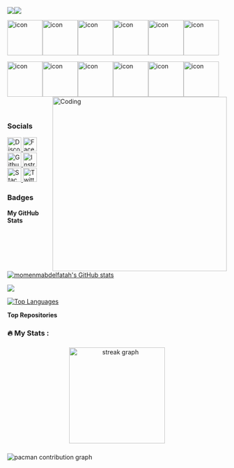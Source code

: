 <a href="https://www.github.com/momenmabdelfatah" target="_blank" rel="noreferrer"><img
src="https://img.shields.io/github/followers/momenmabdelfatah?logo=github&style=for-the-badge&color=0891b2&labelColor=1c1917" /></a><a href="https://www.x.com/mo2abdelfatah" target="_blank" rel="noreferrer"><img
src="https://img.shields.io/twitter/follow/mo2abdelfatah?logo=twitter&style=for-the-badge&color=0891b2&labelColor=1c1917"
/></a>

<p
<div style="display: flex; align-items: flex-start;"><img src="https://techstack-generator.vercel.app/csharp-icon.svg" alt="icon" width="81" height="81" /><img src="https://techstack-generator.vercel.app/cpp-icon.svg" alt="icon" width="81" height="81" /><img src="https://techstack-generator.vercel.app/js-icon.svg" alt="icon" width="81" height="81" /><img src="https://techstack-generator.vercel.app/ts-icon.svg" alt="icon" width="81" height="81" /><img src="https://techstack-generator.vercel.app/rescript-icon.svg" alt="icon" width="81" height="81" /><img src="https://techstack-generator.vercel.app/react-icon.svg" alt="icon" width="81" height="81" /></div><div style="display: flex; align-items: flex-start;"><img src="https://techstack-generator.vercel.app/python-icon.svg" alt="icon" width="81" height="81" /><img src="https://techstack-generator.vercel.app/github-icon.svg" alt="icon" width="81" height="81" /><img src="https://techstack-generator.vercel.app/mysql-icon.svg" alt="icon" width="81" height="81" /><img src="https://techstack-generator.vercel.app/raspberrypi-icon.svg" alt="icon" width="81" height="81" /><img src="https://techstack-generator.vercel.app/java-icon.svg" alt="icon" width="81" height="81" /><img src="https://techstack-generator.vercel.app/docker-icon.svg" alt="icon" width="81" height="81" /></div>



<img align="right" alt="Coding" width="400" src="https://user-images.githubusercontent.com/74038190/229223263-cf2e4b07-2615-4f87-9c38-e37600f8381a.gif">
<br><br>
 
<!-- - 🔭 I’m currently working on **My own company(web Maker)** 

- 🌱 I’m currently learning **Devops**

- 👨‍💻 All of my projects are available at [404](404)

- 💬 Ask me about **React.js and Next.js, Node.js and Express**
:
- 📫 How to reach me [Contact me](https://tgtgygyuossef@gmail.com)

- 📄 Check out my articles [my experiences](https://www.linkedin.com/in/yuossef-ahmed/)-->

### Socials

<p align="left"> <a href="https://discord.com/users/.beka" target="_blank" rel="noreferrer"> <picture> <source media="(prefers-color-scheme: dark)" srcset="https://raw.githubusercontent.com/danielcranney/readme-generator/main/public/icons/socials/discord-dark.svg" /> <source media="(prefers-color-scheme: light)" srcset="https://raw.githubusercontent.com/danielcranney/readme-generator/main/public/icons/socials/discord.svg" /> <img src="https://raw.githubusercontent.com/danielcranney/readme-generator/main/public/icons/socials/discord.svg" width="32" height="32" alt="Discord" title="Discord" /> </picture> </a> <a href="https://www.facebook.com/momen" target="_blank" rel="noreferrer"> <picture> <source media="(prefers-color-scheme: dark)" srcset="https://raw.githubusercontent.com/danielcranney/readme-generator/main/public/icons/socials/facebook-dark.svg" /> <source media="(prefers-color-scheme: light)" srcset="https://raw.githubusercontent.com/danielcranney/readme-generator/main/public/icons/socials/facebook.svg" /> <img src="https://raw.githubusercontent.com/danielcranney/readme-generator/main/public/icons/socials/facebook.svg" width="32" height="32" alt="Facebook" title="Facebook" /> </picture> </a> <a href="https://www.github.com/momenmabdelfatah" target="_blank" rel="noreferrer"> <picture> <source media="(prefers-color-scheme: dark)" srcset="https://raw.githubusercontent.com/danielcranney/readme-generator/main/public/icons/socials/github-dark.svg" /> <source media="(prefers-color-scheme: light)" srcset="https://raw.githubusercontent.com/danielcranney/readme-generator/main/public/icons/socials/github.svg" /> <img src="https://raw.githubusercontent.com/danielcranney/readme-generator/main/public/icons/socials/github.svg" width="32" height="32" alt="Github" title="Github" /> </picture> </a> <a href="http://www.instagram.com/momen" target="_blank" rel="noreferrer"> <picture> <source media="(prefers-color-scheme: dark)" srcset="https://raw.githubusercontent.com/danielcranney/readme-generator/main/public/icons/socials/instagram-dark.svg" /> <source media="(prefers-color-scheme: light)" srcset="https://raw.githubusercontent.com/danielcranney/readme-generator/main/public/icons/socials/instagram.svg" /> <img src="https://raw.githubusercontent.com/danielcranney/readme-generator/main/public/icons/socials/instagram.svg" width="32" height="32" alt="Instragram" title="Instragram" /> </picture> </a> <a href="https://www.stackoverflow.com/users/momen" target="_blank" rel="noreferrer"> <picture> <source media="(prefers-color-scheme: dark)" srcset="https://raw.githubusercontent.com/danielcranney/readme-generator/main/public/icons/socials/stackoverflow-dark.svg" /> <source media="(prefers-color-scheme: light)" srcset="https://raw.githubusercontent.com/danielcranney/readme-generator/main/public/icons/socials/stackoverflow.svg" /> <img src="https://raw.githubusercontent.com/danielcranney/readme-generator/main/public/icons/socials/stackoverflow.svg" width="32" height="32" alt="Stack Overflow" title="Stack Overflow" /> </picture> </a> <a href="https://www.x.com/mo2abdelfatah" target="_blank" rel="noreferrer"> <picture> <source media="(prefers-color-scheme: dark)" srcset="https://raw.githubusercontent.com/danielcranney/readme-generator/main/public/icons/socials/twitter-dark.svg" /> <source media="(prefers-color-scheme: light)" srcset="https://raw.githubusercontent.com/danielcranney/readme-generator/main/public/icons/socials/twitter.svg" /> <img src="https://raw.githubusercontent.com/danielcranney/readme-generator/main/public/icons/socials/twitter.svg" width="32" height="32" alt="Twitter" title="Twitter" /> </picture> </a></p>

### Badges

<b>My GitHub Stats</b>

<a href="http://www.github.com/momenmabdelfatah"><img src="https://github-readme-stats.vercel.app/api?username=momenmabdelfatah&show_icons=true&hide=&count_private=true&title_color=0891b2&text_color=ffffff&icon_color=0891b2&bg_color=1c1917&hide_border=true&show_icons=true" alt="momenmabdelfatah's GitHub stats" /></a>

<a href="http://www.github.com/momenmabdelfatah"><img src="https://github-readme-streak-stats.herokuapp.com/?user=momenmabdelfatah&stroke=ffffff&background=1c1917&ring=0891b2&fire=0891b2&currStreakNum=ffffff&currStreakLabel=0891b2&sideNums=ffffff&sideLabels=ffffff&dates=ffffff&hide_border=true" /></a>

<a href="https://github.com/momenmabdelfatah" align="left"><img src="https://github-readme-stats.vercel.app/api/top-langs/?username=momenmabdelfatah&langs_count=10&title_color=0891b2&text_color=ffffff&icon_color=0891b2&bg_color=1c1917&hide_border=true&locale=en&custom_title=Top%20%Languages" alt="Top Languages" /></a>

<b>Top Repositories</b>

<h3 align="left">🔥   My Stats :</h3>

###

<div align="center">
  <img src="https://streak-stats.demolab.com?user=momenmabdelfatah&locale=en&mode=daily&theme=dark&hide_border=false&border_radius=5&order=3" height="220" alt="streak graph"  />
</div>


###

<picture>
  <source media="(prefers-color-scheme: dark)" srcset="https://raw.githubusercontent.com/maurodesouza/maurodesouza/output/pacman-contribution-graph-dark.svg">
  <source media="(prefers-color-scheme: light)" srcset="https://raw.githubusercontent.com/maurodesouza/maurodesouza/output/pacman-contribution-graph.svg">
  <img alt="pacman contribution graph" src="https://raw.githubusercontent.com/maurodesouza/maurodesouza/output/pacman-contribution-graph.svg">
</picture>

###



